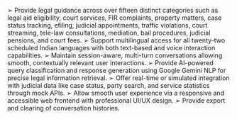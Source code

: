 ➢	Provide legal guidance across over fifteen distinct categories such as legal aid eligibility, court services, FIR complaints, property matters, case status tracking, efiling, judicial appointments, traffic violations, court streaming, tele-law consultations, mediation, bail procedures, judicial pensions, and court fees. 
➢	Support multilingual access for all twenty-two scheduled Indian languages with both text-based and voice interaction capabilities. 
➢	Maintain session-aware, multi-turn conversations allowing smooth, contextually relevant user interactions. 
➢	Provide AI-powered query classification and response generation using Google Gemini NLP for precise legal information retrieval. 
➢	Offer real-time or simulated integration with judicial data like case status, party search, and service statistics through mock APIs. 
➢	Allow smooth user experience via a responsive and accessible web frontend with professional UI/UX design. 
➢	Provide export and clearing of conversation histories. 
